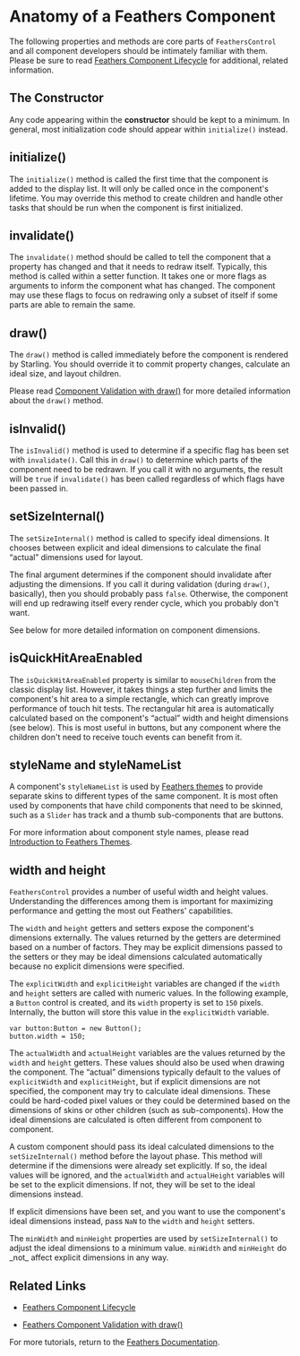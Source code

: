 # Anatomy of a Feathers Component

The following properties and methods are core parts of `FeathersControl` and all component developers should be intimately familiar with them. Please be sure to read [Feathers Component Lifecycle](component-lifecycle.html) for additional, related information.

## The Constructor

Any code appearing within the **constructor** should be kept to a minimum. In general, most initialization code should appear within `initialize()` instead.

## initialize()

The `initialize()` method is called the first time that the component is added to the display list. It will only be called once in the component's lifetime. You may override this method to create children and handle other tasks that should be run when the component is first initialized.

## invalidate()

The `invalidate()` method should be called to tell the component that a property has changed and that it needs to redraw itself. Typically, this method is called within a setter function. It takes one or more flags as arguments to inform the component what has changed. The component may use these flags to focus on redrawing only a subset of itself if some parts are able to remain the same.

## draw()

The `draw()` method is called immediately before the component is rendered by Starling. You should override it to commit property changes, calculate an ideal size, and layout children.

Please read [Component Validation with draw()](component-validation.html) for more detailed information about the `draw()` method.

## isInvalid()

The `isInvalid()` method is used to determine if a specific flag has been set with `invalidate()`. Call this in `draw()` to determine which parts of the component need to be redrawn. If you call it with no arguments, the result will be `true` if `invalidate()` has been called regardless of which flags have been passed in.

## setSizeInternal()

The `setSizeInternal()` method is called to specify ideal dimensions. It chooses between explicit and ideal dimensions to calculate the final “actual” dimensions used for layout.

The final argument determines if the component should invalidate after adjusting the dimensions. If you call it during validation (during `draw()`, basically), then you should probably pass `false`. Otherwise, the component will end up redrawing itself every render cycle, which you probably don't want.

See below for more detailed information on component dimensions.

## isQuickHitAreaEnabled

The `isQuickHitAreaEnabled` property is similar to `mouseChildren` from the classic display list. However, it takes things a step further and limits the component's hit area to a simple rectangle, which can greatly improve performance of touch hit tests. The rectangular hit area is automatically calculated based on the component's “actual” width and height dimensions (see below). This is most useful in buttons, but any component where the children don't need to receive touch events can benefit from it.

## styleName and styleNameList

A component's `styleNameList` is used by [Feathers themes](themes.html) to provide separate skins to different types of the same component. It is most often used by components that have child components that need to be skinned, such as a `Slider` has track and a thumb sub-components that are buttons.

For more information about component style names, please read [Introduction to Feathers Themes](themes.html).

## width and height

`FeathersControl` provides a number of useful width and height values. Understanding the differences among them is important for maximizing performance and getting the most out Feathers' capabilities.

The `width` and `height` getters and setters expose the component's dimensions externally. The values returned by the getters are determined based on a number of factors. They may be explicit dimensions passed to the setters or they may be ideal dimensions calculated automatically because no explicit dimensions were specified.

The `explicitWidth` and `explicitHeight` variables are changed if the `width` and `height` setters are called with numeric values. In the following example, a `Button` control is created, and its `width` property is set to `150` pixels. Internally, the button will store this value in the `explicitWidth` variable.

``` code
var button:Button = new Button();
button.width = 150;
```

The `actualWidth` and `actualHeight` variables are the values returned by the `width` and `height` getters. These values should also be used when drawing the component. The “actual” dimensions typically default to the values of `explicitWidth` and `explicitHeight`, but if explicit dimensions are not specified, the component may try to calculate ideal dimensions. These could be hard-coded pixel values or they could be determined based on the dimensions of skins or other children (such as sub-components). How the ideal dimensions are calculated is often different from component to component.

A custom component should pass its ideal calculated dimensions to the `setSizeInternal()` method before the layout phase. This method will determine if the dimensions were already set explicitly. If so, the ideal values will be ignored, and the `actualWidth` and `actualHeight` variables will be set to the explicit dimensions. If not, they will be set to the ideal dimensions instead.

If explicit dimensions have been set, and you want to use the component's ideal dimensions instead, pass `NaN` to the `width` and `height` setters.

The `minWidth` and `minHeight` properties are used by `setSizeInternal()` to adjust the ideal dimensions to a minimum value. `minWidth` and `minHeight` do \_not\_ affect explicit dimensions in any way.

## Related Links

-   [Feathers Component Lifecycle](component-lifecycle.html)

-   [Feathers Component Validation with draw()](component-validation.html)

For more tutorials, return to the [Feathers Documentation](start.html).


